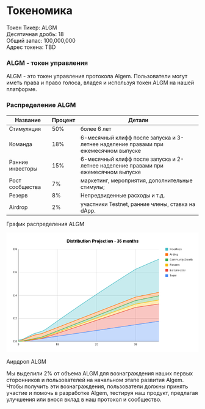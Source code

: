 # Токеномика

Токен Тикер: ALGM \
Десятичная дробь: 18 \
Общий запас: 100,000,000 \
Адрес токена: TBD

### ALGM - токен управления

ALGM - это токен управления протокола Algem. Пользователи могут иметь права и право голоса, владея и используя токен ALGM на нашей платформе.

### Распределение ALGM

| Название         | Процент | Детали                                                                              |
| ---------------- | ------- | ----------------------------------------------------------------------------------- |
| Стимуляция       | 50%     | более 6 лет                                                                         |
| Команда          | 18%     | 6-месячный клифф после запуска и 3-летнее наделение правами при ежемесячном выпуске |
| Ранние инвесторы | 15%     | 6-месячный клифф после запуска и 2-летнее наделение правами при ежемесячном выпуске |
| Рост сообщества  | 7%      | маркетинг, мероприятия, дополнительные стимулы;                                     |
| Резерв           | 8%      | Непредвиденные расходы и т.д.                                                       |
| Airdrop          | 2%      | участники Testnet, ранние члены, ставка на dApp.                                    |

График распределения ALGM

![](<../../.gitbook/assets/Distribution (1).PNG>)

Аирдроп ALGM

Мы выделили 2% от объема ALGM для вознаграждения наших первых сторонников и пользователей на начальном этапе развития Algem. Чтобы получить эти вознаграждения, пользователи должны принять участие и помочь в разработке Algem, тестируя наш продукт, предлагая улучшения или внося вклад в наш протокол и сообщество.
